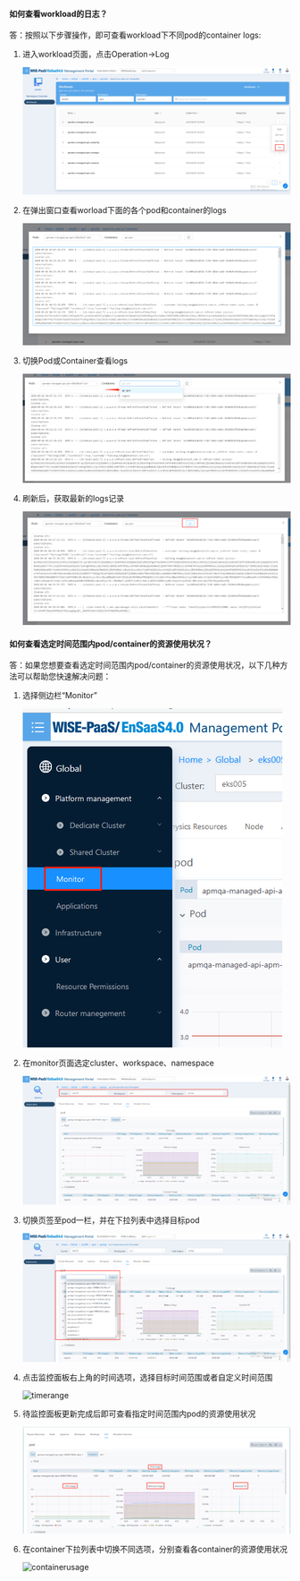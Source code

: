 #### 如何查看workload的日志？

答：按照以下步骤操作，即可查看workload下不同pod的container logs:
1. 进入workload页面，点击Operation->Log

   ![operationlog](./imgs/operationlog.png)

2. 在弹出窗口查看worload下面的各个pod和container的logs

   ![logs](./imgs/logs.png)

3. 切换Pod或Container查看logs

   ![otherlogs](./imgs/otherlogs.png)

4. 刷新后，获取最新的logs记录

   ![refreshlogs](./imgs/refreshlogs.png)

   

#### 如何查看选定时间范围内pod/container的资源使用状况？

答：如果您想要查看选定时间范围内pod/container的资源使用状况，以下几种方法可以帮助您快速解决问题：

1. 选择侧边栏“Monitor”

   ![monitor](./imgs/monitor.png)

2. 在monitor页面选定cluster、workspace、namespace

   ![selectnamespace](./imgs/selectnamespace.png)

3. 切换页签至pod一栏，并在下拉列表中选择目标pod

   ![selectpod](./imgs/selectpod.png)

4. 点击监控面板右上角的时间选项，选择目标时间范围或者自定义时间范围

   ![timerange](./imgs/timerange.png)

5. 待监控面板更新完成后即可查看指定时间范围内pod的资源使用状况

   ![podusage](./imgs/podusage.png)

6. 在container下拉列表中切换不同选项，分别查看各container的资源使用状况

   ![containerusage](./imgs/containerusage.png)
